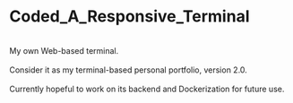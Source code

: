 # Coded_A_Responsive_Terminal
<p>
  <br>My own Web-based terminal.</br>
<br>Consider it as my terminal-based personal portfolio, version 2.0.</br>
<br>Currently hopeful to work on its backend and Dockerization for future use.</br>
</p>
